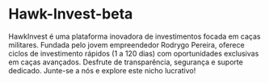 # Hawk-Invest-beta
HawkInvest é uma plataforma inovadora de investimentos focada em caças militares. Fundada pelo jovem empreendedor Rodrygo Pereira, oferece ciclos de investimento rápidos (1 a 120 dias) com oportunidades exclusivas em caças avançados. Desfrute de transparência, segurança e suporte dedicado. Junte-se a nós e explore este nicho lucrativo!
